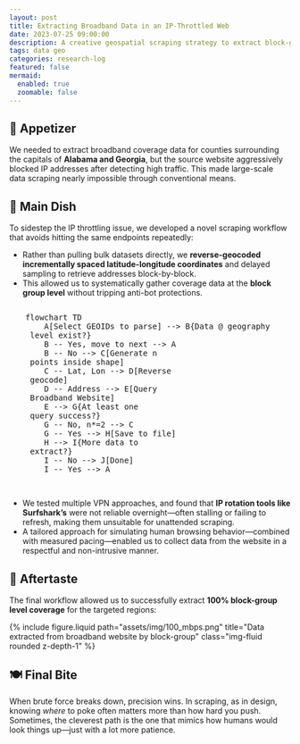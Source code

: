 ```yaml
---
layout: post
title: Extracting Broadband Data in an IP-Throttled Web
date: 2023-07-25 09:00:00
description: A creative geospatial scraping strategy to extract block-group broadband data for Alabama and Georgia capitals.
tags: data geo
categories: research-log
featured: false
mermaid:
  enabled: true
  zoomable: false
---
```


## 🥟 Appetizer  
We needed to extract broadband coverage data for counties surrounding the capitals of **Alabama and Georgia**, but the source website aggressively blocked IP addresses after detecting high traffic. This made large-scale data scraping nearly impossible through conventional means.

## 🍲 Main Dish  
To sidestep the IP throttling issue, we developed a novel scraping workflow that avoids hitting the same endpoints repeatedly:

- Rather than pulling bulk datasets directly, we **reverse-geocoded incrementally spaced latitude-longitude coordinates** and delayed sampling to retrieve addresses block-by-block.
- This allowed us to systematically gather coverage data at the **block group level** without tripping anti-bot protections.

<div style="display: flex; justify-content: center;">
  <div style="width: fit-content; max-width: 100%;">
    <pre class="mermaid">
flowchart TD
    A[Select GEOIDs to parse] --> B{Data @ geography <br/> level exist?}
    B -- Yes, move to next --> A
    B -- No --> C[Generate n </br> points inside shape]
    C -- Lat, Lon --> D[Reverse </br> geocode]
    D -- Address --> E[Query </br> Broadband Website]
    E --> G{At least one </br> query success?}
    G -- No, n*=2 --> C
    G -- Yes --> H[Save to file]
    H --> I{More data to </br> extract?}
    I -- No --> J[Done]
    I -- Yes --> A
    </pre>
  </div>
</div>

- We tested multiple VPN approaches, and found that **IP rotation tools like Surfshark’s** were not reliable overnight—often stalling or failing to refresh, making them unsuitable for unattended scraping.
- A tailored approach for simulating human browsing behavior—combined with measured pacing—enabled us to collect data from the website in a respectful and non-intrusive manner.

## 🍵 Aftertaste  
The final workflow allowed us to successfully extract **100% block-group level coverage** for the targeted regions:
<div>
    {% include figure.liquid path="assets/img/100_mbps.png" title="Data extracted from broadband website by block-group" class="img-fluid rounded z-depth-1" %}
</div>

## 🍽️ Final Bite  
When brute force breaks down, precision wins. In scraping, as in design, knowing *where* to poke often matters more than how hard you push. Sometimes, the cleverest path is the one that mimics how humans would look things up—just with a lot more patience.